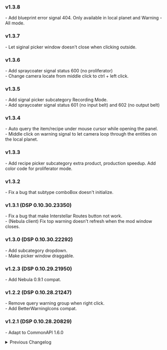 ### v1.3.8
\- Add blueprint error signal 404. Only available in local planet and Warning - All mode.  

### v1.3.7
\- Let siginal picker window doesn't close when clicking outside.  

### v1.3.6
\- Add spraycoater signal status 600 (no proliferator)  
\- Change camera locate from middle click to ctrl + left click.  

### v1.3.5
\- Add signal picker subcategory Recording Mode.  
\- Add spraycoater signal status 601 (no input belt) and 602 (no output belt)  

### v1.3.4
\- Auto query the item/recipe under mouse cursor while opening the panel.  
\- Middle click on warning signal to let camera loop through the entities on the local planet.  

### v1.3.3 
\- Add recipe picker subcategory extra product, production speedup. Add color code for proliferator mode.  

### v1.3.2 
\- Fix a bug that subtype comboBox doesn't initialize.  

### v1.3.1 (DSP 0.10.30.23350)
\- Fix a bug that make Interstellar Routes button not work.  
\- (Nebula client) Fix top warning doesn't refresh when the mod window closes.  

### v1.3.0 (DSP 0.10.30.22292)
\- Add subcategory dropdown.  
\- Make picker window draggable.  

### v1.2.3 (DSP 0.10.29.21950)  
\- Add Nebula 0.9.1 compat.  

### v1.2.2 (DSP 0.10.28.21247)  
\- Remove query warning group when right click.  
\- Add BetterWarningIcons compat.  

### v1.2.1 (DSP 0.10.28.20829)  
\- Adapt to CommonAPI 1.6.0  

<details>
<summary>Previous Changelog</summary>

### v1.2.0 (DSP 0.9.27.15466)
\- Add Auto Clear Query.  
\- Matrix production is now searchable.  
\- Add DSPMoreRecipes, GenesisBook compat.  
\- Add Chinese translation.  

### v1.1.0
\- Show power status.  
\- Show all count in picker window.  
\- Remove warning when the entity destroyed.  
\- Fix blank warning.  

### v1.0.1 
\- Fix mod dependency error.  
\- Fix incorrect planet when searching by warning.  

### v1.0.0
\- Initial release. (DSP 0.9.27.15033)  

</details>